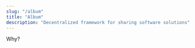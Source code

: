 ```yaml
---
slug: "/album"
title: "Album"
description: "Decentralized framework for sharing software solutions"
---
```

Why?
